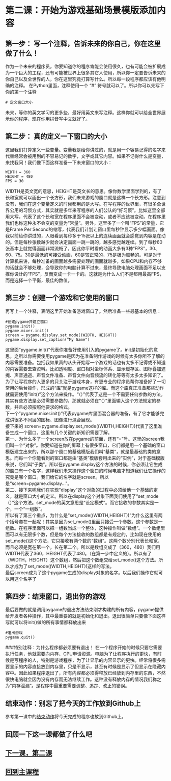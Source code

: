 # 第二课：开始为游戏基础场景模版添加内容

## 第一步： 写一个注释，告诉未来的你自己，你在这里做了什么！
作为一个未来的程序员，你要知道你的程序肯能会使用很久，也有可能会被扩展成为一个巨大的工程，还有可能被世界上很多其它人使用，所以你一定要告诉未来的你自己以及全世界的人，你在这里究竟打算写什么。所以每一段程序都应该有他明确的注释。 在Python里面，注释使用一个 “#” 符号就可以了。所以你可以先写下你的第一个注释
```
# 定义窗口大小
```
未来，等你的英文学习的更多些，最好用英文来写注释。这样你就可以给全世界展示你的程序，现在你用拼音写中文就好了。

## 第二步： 真的定义一下窗口的大小
这里我们打算定义一些变量。变量我是给你讲过的，就是用一个容易记得的名字来代替经常会被用到的不容易记的数字，文字或其它内容。如果不记得什么是变量，来找我问！我们像下面这样准备一下未来窗口的大小：
```
WIDTH = 360
HEIGHT = 480
FPS = 30
```
WIDTH是英文宽的意思，HEIGHT是英文长的意思。像你数学里面学到的，有了长和宽就可以画出一个长方形，我们未来游戏的窗口就是这样一个长方形。注意到没有，我们在这个变量定义的时候都用的是大写。在写程序的世界里，有很多全世界公用的习惯方式，其实就是多年来写程序的人们公认的“好习惯”。比如这里全部用大写，代表了这个长和宽在程序里面不会被变动，或者不应该被变动。在程序里我们也称这种永不会变的变量为“常量”。另外，这里多了一个叫“FPS”的常量，它是Frame Per Second的缩写，代表我们计划让窗口里每秒钟显示多少幅画面。像我以前给你讲过的，人眼看到每秒多于15张以上的连续画面就会感觉到内容是在动的。但是每秒张数越少就会决定画面一跳一跳的，越多感觉越连续。到了每秒60张基本上就觉得画面非常流畅了，因此你平时看的动画大多有3种“FPS”，30、60、75。30是最低的可接受动画，60是较正常的，75是极为顺畅的。可是对于计算机来讲，每秒准备的画面越多需要处理的画面就越多，如果CPU和内存不够的话就会不够处理，会导致你的电脑计算不过来，最终导致电脑处理画面不足以支撑你设计的“FPS”，反而变成一卡一卡的。这就是为什么人们不是都用最高FPS，而是选择一个平衡，最佳的数值。

## 第三步：创建一个游戏和它使用的窗口
再写上一个注释，表明这里开始准备游戏窗口了。然后准备一些最基本的信息：
```
#创建pygame并建立窗口
pygame.init()
pygame.mixer.init()
screen = pygame.display.set_mode((WIDTH, HEIGHT))
pygame.display.set_caption("My Game")
```
这里面“pygame.init()”代表你准备好使用引入的pygame了。init是初始化的意思，之所以你需要使用pygame是因为在准备制作游戏的时候有太多你所不了解的内容需要准备。包括我如果真的从头开始写一个游戏的话也有太多不记得或不知道的内容需要去查资料。比如透明度、窗口相对坐标体系、显示缓存区、图标叠加遮掩、声音通道、声音文件准备、声音文件向音频流的转化等等有太多太多知识了。为了让写程序的人更多的只关注于游戏本身，有更专业的程序员帮你准备好了一切常用的后台操作，形成的“库”就是pygame这样的库。而这个库真正准备那些动作就需要使用“init()”这个方法来操作。“（）”代表了这是一个不需要任何参数的方法。其实有些方法是必须需要参数的，那就就必须在“（）”里面输入这个方法规定的参数，并且必须按照他要求的格式。
<br>下一个“pygame.mixer.init()”代表pygame库里面混合器的准备，有了它才能够完成讲很多不同层的图标、图像进行混合展现。
<br>接下来的 screen=pygame.display.set_mode((WIDTH,HEIGHT))代表了这里准备生成一个窗口。这里有几个关键的新知识需要了解。
<br>第一、为什么多了一个screen放在pygame的前面，还有“=”号。这里的screen我们叫一个“对象”。你要知道在你的屏幕上有很多窗口，它们都是用一个基础的窗口模版建立出来的，所以那个窗口的基础模版我们叫“基类”，就是最基础的类的意思。而每一个你能看到的窗口都是由“基类”模版套用出来的“实例”，对于基础模版来说，它们叫“子类”。所以在pygame.display这个方法的时候，你必须让它生成的窗口有一个名字，这样我们未来操作这个窗口的时候电脑才知道我们让它操作的究竟是哪个窗口。我们给它的名字就是screen。所以是“screen=pygame.display..."。
<br>第二、接下来呢我们在实现“display”这个对象的过程中必须给他一个基础的定义，就是窗口大小的定义。所以在display这个对象下面我们使用了“set_mode（）”这个方法。set_mode的英文意思是“设定模式”。而它接收的参数其实是一个，一个“一组数”。
<br>所以有了第三个重点，为什么是“set_mode((WIDTH,HEIGHT))”为什么这里有两个括号套在一起呢！其实是因为set_mode()里面只接受一个参数。这个参数是一组数。在程序里面可以把一组数当成一个整体，这种操作叫做“数组”。一个数组里面可以有无限多个数，但是每个方法接收的数组都是有规定的，比如现在使用的set_mode()这个方法，它只接收有两个数的“数组”。这两个数分别代表长和宽，而且必须是宽在第一个，长在第二个。所以是数组变成了（360，480）我们用WIDTH代表了360，HEIGHT代表了480。（在第一步中定义的）。所以有了（WIDTH，HEIGHT）这个数组，然后把这个数组交给set_mode()这个方法。所以才成为了set_mode((WIDTH,HEIGHT))这样的写法。
<br>最后screen成为了这个pygame生成的display对象的名字。以后我们操作它就可以用这个名字了

## 第四步：结束窗口，退出你的游戏
最后要做的就是调用pygame的退出方法结束刚才构建的所有内容，pygame提供给开发者各种操作，其中最重要的就是初始化和退出。退出很简单只要像下面这样写就可以将init()做的所有事情都释放出来
```
#退出游戏
pygame.quit()
```
###特别注释：为什么程序都必须要有退出！
在一个程序开始的时候只要它需要执行任务，他就需要向内存、CPU申请资源。电脑为了让程序执行的更快，有时候是写程序的人，特别是游戏程序，为了让显示的内容显示的更快。经常将很多需要显示的内容直接放到内存里，只是不显示，甚至有时候是显示了但显示在隐藏内容中。因此如果程序退出了，所有内容都必须得释放已经放到内存里的东西，不然很快电脑就会因为没有内存而无法继续工作。这种没有释放内存的情况我们称之为“内存泄漏”。是程序中最重要需要调整、追踪、改正的错误。

## 结束动作：别忘了把今天的工作放到Github上
参考第一课中的[结束动作](./FirstClass.md)将今天完成的程序也放到Github上。

## 回顾一下这一课都做了什么吧


## [下一课，第二课](./class3.md)
## [回到主课程](./README.md)